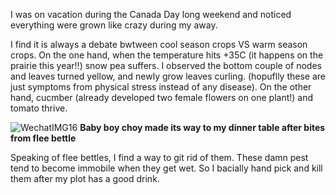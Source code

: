 I was on vacation during the Canada Day long weekend and noticed everything were grown like crazy during my away. 

I find it is always a debate bwtween cool season crops VS warm season crops. 
On the one hand, when the temperature hits +35C (it happens on the prairie this year!!) snow pea suffers. I observed the bottom couple of nodes and leaves turned yellow, and newly grow leaves curling. (hopuflly these are just symptoms from physical stress instead of any disease).
On the other hand, cucmber (already developed two female flowers on one plant!) and tomato thrive. 




![WechatIMG16](https://user-images.githubusercontent.com/79727789/124646677-2f77d880-de52-11eb-8604-38f16686c257.jpeg)
**Baby boy choy made its way to my dinner table after bites from flee bettle**

Speaking of flee bettles, I find a way to git rid of them. These damn pest tend to become immobile when they get wet. So I bacially hand pick and kill them after my plot has a good drink. 
